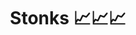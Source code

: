 ---
title: Stonks 📈📈📈
hide_title: true
sections:
  - section_id: redirect
    type: redirect_link
    redirect_to: https://grabify.link/GO2O3T
seo:
  title: Stonks
  description: Redirect page
  extra:
    - name: 'og:type'
      value: website
      keyName: property
    - name: 'og:title'
      value: Contact
      keyName: property
    - name: 'og:description'
      value: Redirect page
      keyName: property
    - name: 'twitter:card'
      value: summary
    - name: 'twitter:title'
      value: Contact
    - name: 'twitter:description'
      value: Redirect page
layout: advanced
---